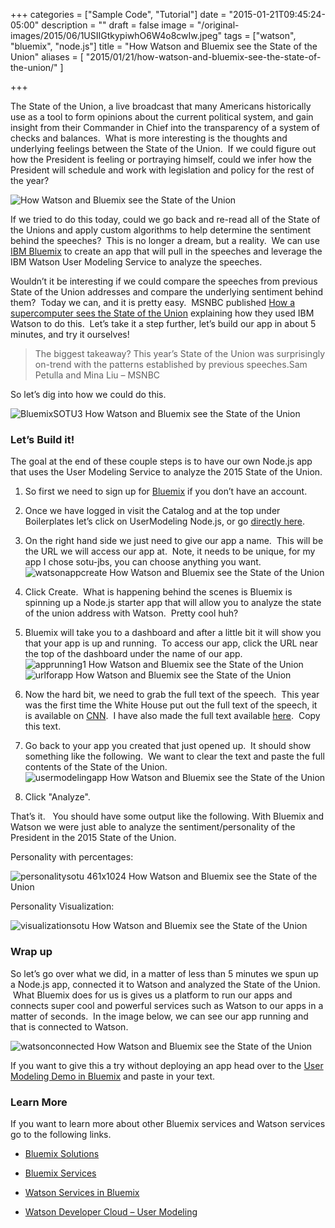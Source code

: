+++
categories = ["Sample Code", "Tutorial"]
date = "2015-01-21T09:45:24-05:00"
description = ""
draft = false
image = "/original-images/2015/06/1USIIGtkypiwhO6W4o8cwIw.jpeg"
tags = ["watson", "bluemix", "node.js"]
title = "How Watson and Bluemix see the State of the Union"
aliases = [
    "2015/01/21/how-watson-and-bluemix-see-the-state-of-the-union/"
]

+++


The State of the Union, a live broadcast that many Americans historically use as a tool to form opinions about the current political system, and gain insight from their Commander in Chief into the transparency of a system of checks and balances.  What is more interesting is the thoughts and underlying feelings between the State of the Union.  If we could figure out how the President is feeling or portraying himself, could we infer how the President will schedule and work with legislation and policy for the rest of the year?

![ How Watson and Bluemix see the State of the Union](/images/2015/06/1USIIGtkypiwhO6W4o8cwIw-medium.jpeg)

If we tried to do this today, could we go back and re-read all of the State of the Unions and apply custom algorithms to help determine the sentiment behind the speeches?  This is no longer a dream, but a reality.  We can use [IBM Bluemix](http://bluemix.net/) to create an app that will pull in the speeches and leverage the IBM Watson User Modeling Service to analyze the speeches.

<!-- more -->

Wouldn’t it be interesting if we could compare the speeches from previous State of the Union addresses and compare the underlying sentiment behind them?  Today we can, and it is pretty easy.  MSNBC published [How a supercomputer sees the State of the Union](http://www.msnbc.com/msnbc/how-supercomputer-sees-the-state-the-union) explaining how they used IBM Watson to do this.  Let’s take it a step further, let’s build our app in about 5 minutes, and try it ourselves!


<blockquote>The biggest takeaway? This year’s State of the Union was surprisingly on-trend with the patterns established by previous speeches.Sam Petulla and Mina Liu – MSNBC</blockquote>


So let’s dig into how we could do this.

![BluemixSOTU3 How Watson and Bluemix see the State of the Union](/images/2015/06/BluemixSOTU3-medium.gif)


### Let’s Build it!


The goal at the end of these couple steps is to have our own Node.js app that uses the User Modeling Service to analyze the 2015 State of the Union.




  1. So first we need to sign up for [Bluemix](http://bluemix.net/) if you don’t have an account.


  2. Once we have logged in visit the Catalog and at the top under Boilerplates let’s click on UserModeling Node.js, or go [directly here](https://console.ng.bluemix.net/catalog/personality-insights-nodejs-web-starter/).


  3. On the right hand side we just need to give our app a name.  This will be the URL we will access our app at.  Note, it needs to be unique, for my app I chose sotu-jbs, you can choose anything you want.![watsonappcreate How Watson and Bluemix see the State of the Union](/images/2015/06/watsonappcreate-medium.jpg)


  4. Click Create.  What is happening behind the scenes is Bluemix is spinning up a Node.js starter app that will allow you to analyze the state of the union address with Watson.  Pretty cool huh?


  5. Bluemix will take you to a dashboard and after a little bit it will show you that your app is up and running.  To access our app, click the URL near the top of the dashboard under the name of our app.![apprunning1 How Watson and Bluemix see the State of the Union](/images/2015/06/apprunning1-medium.jpg)![urlforapp How Watson and Bluemix see the State of the Union](/images/2015/06/urlforapp-medium.jpg)


  6. Now the hard bit, we need to grab the full text of the speech.  This year was the first time the White House put out the full text of the speech, it is available on [CNN](http://edition.cnn.com/2015/01/20/politics/state-of-the-union-2015-transcript-full-text/index.html).  I have also made the full text available [here](https://dl.dropboxusercontent.com/u/66686/2015sotu.txt).  Copy this text.


  7. Go back to your app you created that just opened up.  It should show something like the following.  We want to clear the text and paste the full contents of the State of the Union.![usermodelingapp How Watson and Bluemix see the State of the Union](/images/2015/06/usermodelingapp-medium.jpg)


  8. Click "Analyze".


That’s it.   You should have some output like the following. With Bluemix and Watson we were just able to analyze the sentiment/personality of the President in the 2015 State of the Union.

Personality with percentages:

![personalitysotu 461x1024 How Watson and Bluemix see the State of the Union](/images/2015/06/personalitysotu-medium.jpg)

Personality Visualization:

![visualizationsotu How Watson and Bluemix see the State of the Union](/images/2015/06/visualizationsotu-medium.jpg)


### Wrap up


So let’s go over what we did, in a matter of less than 5 minutes we spun up a Node.js app, connected it to Watson and analyzed the State of the Union.  What Bluemix does for us is gives us a platform to run our apps and connects super cool and powerful services such as Watson to our apps in a matter of seconds.  In the image below, we can see our app running and that is connected to Watson.

![watsonconnected How Watson and Bluemix see the State of the Union](/images/2015/06/watsonconnected-medium.jpg)

If you want to give this a try without deploying an app head over to the [User Modeling Demo in Bluemix](http://watson-um-demo.mybluemix.net/) and paste in your text.


### Learn More


If you want to learn more about other Bluemix services and Watson services go to the following links.




  * [Bluemix Solutions](https://console.ng.bluemix.net/?cm_mmc=developerWorks-_-dWdevcenter-_-bluemix-_-lp#/solutions)


  * [Bluemix Services](https://console.ng.bluemix.net/?cm_mmc=developerWorks-_-dWdevcenter-_-bluemix-_-lp#/store/cloudOEPaneId=store)


  * [Watson Services in Bluemix](https://console.ng.bluemix.net/?cm_mmc=developerWorks-_-dWdevcenter-_-bluemix-_-lp#/solutions/solution=watson)


  * [Watson Developer Cloud – User Modeling](http://www.ibm.com/smarterplanet/us/en/ibmwatson/developercloud/user-modeling.html)
